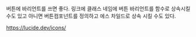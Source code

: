 버튼에 바리언트를 쓰면 좋다.
링크에 클래스 네임에 버튼 바리언트를 함수로 상속시킬 수도 있고
아니면 버튼컴포넌트를 정의하고 에스 차일드로 상속 시킬 수도 있다. 

https://lucide.dev/icons/